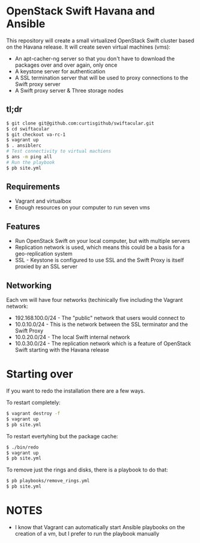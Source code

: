 # OpenStack Swift Havana and Ansible

This repository will create a small virtualized OpenStack Swift cluster based on the Havana release. It will create seven virtual machines (vms):

* An apt-cacher-ng server so that you don't have to download the packages over and over again, only once
* A keystone server for authentication
* A SSL termination server that will be used to proxy connections to the Swift proxy server
* A Swift proxy server
& Three storage nodes

## tl;dr

```bash
$ git clone git@github.com:curtisgithub/swiftacular.git
$ cd swiftacular
$ git checkout va-rc-1
$ vagrant up
$ . ansiblerc
# Test connectivity to virtual machiens
$ ans -m ping all
# Run the playbook
$ pb site.yml
```

## Requirements

* Vagrant and virtualbox
* Enough resources on your computer to run seven vms

## Features

* Run OpenStack Swift on your local computer, but with multiple servers
* Replication network is used, which means this could be a basis for a geo-replication system
* SSL - Keystone is configured to use SSL and the Swift Proxy is itself proxied by an SSL server

## Networking

Each vm will have four networks (techinically five including the Vagrant network:

* 192.168.100.0/24 - The "public" network that users would connect to
* 10.0.10.0/24 - This is the network between the SSL terminator and the Swift Proxy
* 10.0.20.0/24 - The local Swift internal network
* 10.0.30.0/24 - The replication network which is a feature of OpenStack Swift starting with the Havana release

# Starting over

If you want to redo the installation there are a few ways. 

To restart completely:

```bash
$ vagrant destroy -f
$ vagrant up
$ pb site.yml
```

To restart evertyhing but the package cache:

```bash
$ ./bin/redo
$ vagrant up
$ pb site.yml
```

To remove just the rings and disks, there is a playbook to do that:

```bash
$ pb playbooks/remove_rings.yml
$ pb site.yml
```

# NOTES

* I know that Vagrant can automatically start Ansible playbooks on the creation of a vm, but I prefer to run the playbook manually

